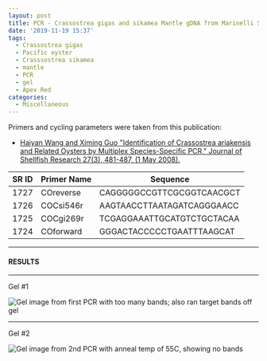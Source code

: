 ```yaml
---
layout: post
title: PCR - Crassostrea gigas and sikamea Mantle gDNA from Marinelli Shellfish Company
date: '2019-11-19 15:37'
tags:
  - Crassostrea gigas
  - Pacific oyster
  - Crasssostrea sikamea
  - mantle
  - PCR
  - gel
  - Apex Red
categories:
  - Miscellaneous
---
```



Primers and cycling parameters were taken from this publication:

- [Haiyan Wang and Ximing Guo "Identification of Crassostrea ariakensis and Related Oysters by Multiplex Species-Specific PCR," Journal of Shellfish Research 27(3), 481-487, (1 May 2008).](https://www.researchgate.net/profile/Ximing_Guo/publication/259643859_Identification_of_Crassostrea_ariakensis_and_related_oysters_by_multiplex_species-specific_PCR/links/55c79eb708aeb9756746e35e/Identification-of-Crassostrea-ariakensis-and-related-oysters-by-multiplex-species-specific-PCR.pdf)

| SR ID | Primer Name | Sequence                   |
|-------|-------------|----------------------------|
| 1727  | COreverse   | CAGGGGGCCGTTCGCGGTCAACGCT  |
| 1726  | COCsi546r   | AAGTAACCTTAATAGATCAGGGAACC |
| 1725  | COCgi269r   | TCGAGGAAATTGCATGTCTGCTACAA |
| 1724  | COforward   | GGGACTACCCCCTGAATTTAAGCAT  |


---

#### RESULTS


---

Gel #1

![Gel image from first PCR with too many bands; also ran target bands off gel](https://github.com/RobertsLab/sams-notebook/blob/master/images/20191119_gel_Cgigas_vs_Csikamea-01.jpg?raw=true)

---

Gel #2

![Gel image from 2nd PCR with anneal temp of 55C, showing no bands](https://github.com/RobertsLab/sams-notebook/blob/master/images/20191119_gel_Cgigas_vs_Csikamea-02.jpg?raw=true)
